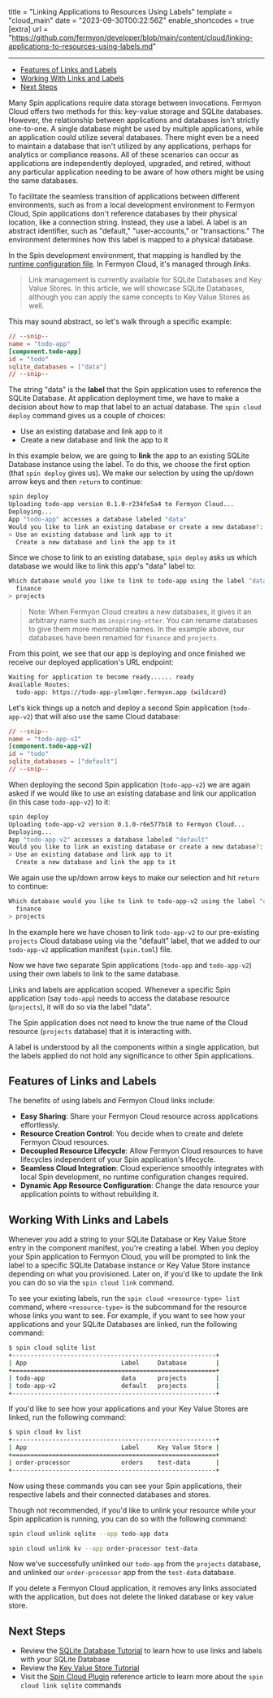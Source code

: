 title = "Linking Applications to Resources Using Labels"
template = "cloud_main"
date = "2023-09-30T00:22:56Z"
enable_shortcodes = true
[extra]
url = "https://github.com/fermyon/developer/blob/main/content/cloud/linking-applications-to-resources-using-labels.md"

---

- [Features of Links and Labels](#features-of-links-and-labels)
- [Working With Links and Labels](#working-with-links-and-labels)
- [Next Steps](#next-steps)

Many Spin applications require data storage between invocations. Fermyon Cloud offers two methods for this: key-value storage and SQLite databases. However, the relationship between applications and databases isn't strictly one-to-one. A single database might be used by multiple applications, while an application could utilize several databases. There might even be a need to maintain a database that isn't utilized by any applications, perhaps for analytics or compliance reasons. All of these scenarios can occur as applications are independently deployed, upgraded, and retired, without any particular application needing to be aware of how others might be using the same databases.

To facilitate the seamless transition of applications between different environments, such as from a local development environment to Fermyon Cloud, Spin applications don't reference databases by their physical location, like a connection string. Instead, they use a label. A label is an abstract identifier, such as "default," "user-accounts," or "transactions." The environment determines how this label is mapped to a physical database.

In the Spin development environment, that mapping is handled by the [runtime configuration file](/spin/dynamic-configuration#runtime-configuration).  In Fermyon Cloud, it's managed through _links_.

> Link management is currently available for SQLite Databases and Key Value Stores. In this article, we will showcase SQLite Databases, although you can apply the same concepts to Key Value Stores as well. 

This may sound abstract, so let's walk through a specific example:

```toml
// --snip--
name = "todo-app"
[component.todo-app]
id = "todo"
sqlite_databases = ["data"]
// --snip--
```

The string "data" is the **label** that the Spin application uses to reference the SQLite Database. At application deployment time, we have to make a decision about how to map that label to an actual database.  The `spin cloud deploy` command gives us a couple of choices:
- Use an existing database and link app to it
- Create a new database and link the app to it

In this example below, we are going to **link** the app to an existing SQLite Database instance using the label. To do this, we choose the first option (that `spin deploy` gives us). We make our selection by using the up/down arrow keys and then `return` to continue:

```bash
spin deploy
Uploading todo-app version 0.1.0-r234fe5a4 to Fermyon Cloud...
Deploying...
App "todo-app" accesses a database labeled "data"
Would you like to link an existing database or create a new database?:
> Use an existing database and link app to it
  Create a new database and link the app to it
```

Since we chose to link to an existing database, `spin deploy` asks us which database we would like to link this app's "data" label to:

```bash
Which database would you like to link to todo-app using the label "data":
  finance
> projects
```

> Note: When Fermyon Cloud creates a new databases, it gives it an arbitrary name such as `inspiring-otter`. You can rename databases to give them more memorable names. In the example above, our databases have been renamed for `finance` and `projects`.

From this point, we see that our app is deploying and once finished we receive our deployed application's URL endpoint:

```bash
Waiting for application to become ready...... ready
Available Routes:
  todo-app: https://todo-app-ylnmlqmr.fermyon.app (wildcard)
```

Let's kick things up a notch and deploy a second Spin application (`todo-app-v2`) that will also use the same Cloud database:

```toml
// --snip--
name = "todo-app-v2"
[component.todo-app-v2]
id = "todo"
sqlite_databases = ["default"]
// --snip--
```

When deploying the second Spin application (`todo-app-v2`) we are again asked if we would like to use an existing database and link our application (in this case `todo-app-v2`) to it:

```bash
spin deploy       
Uploading todo-app-v2 version 0.1.0-r6e577b18 to Fermyon Cloud...
Deploying...
App "todo-app-v2" accesses a database labeled "default"
Would you like to link an existing database or create a new database?:
> Use an existing database and link app to it
  Create a new database and link the app to it
```

We again use the up/down arrow keys to make our selection and hit `return` to continue:

```bash
Which database would you like to link to todo-app-v2 using the label "default":
  finance
> projects
```

In the example here we have chosen to link `todo-app-v2` to our pre-existing `projects` Cloud database using via the "default" label, that we added to our `todo-app-v2` application manifest (`spin.toml`) file.

Now we have two separate Spin applications (`todo-app` and `todo-app-v2`) using their own labels to link to the same database. 

Links and labels are application scoped. Whenever a specific Spin application (say `todo-app`) needs to access the database resource (`projects`), it will do so via the label "data".

The Spin application does not need to know the true name of the Cloud resource (`projects` database) that it is interacting with. 

A label is understood by all the components within a single application, but the labels applied do not hold any significance to other Spin applications. 

## Features of Links and Labels

The benefits of using labels and Fermyon Cloud links include:

* **Easy Sharing**: Share your Fermyon Cloud resource across applications effortlessly.
* **Resource Creation Control**: You decide when to create and delete Fermyon Cloud resources.
* **Decoupled Resource Lifecycle**: Allow Fermyon Cloud resources to have lifecycles independent of your Spin application's lifecycle.
* **Seamless Cloud Integration**: Cloud experience smoothly integrates with local Spin development, no runtime configuration changes required. 
* **Dynamic App Resource Configuration**: Change the data resource your application points to without rebuilding it.

## Working With Links and Labels

Whenever you add a string to your SQLite Database or Key Value Store entry in the component manifest, you're creating a label. When you deploy your Spin application to Fermyon Cloud, you will be prompted to link the label to a specific SQLite Database instance or Key Value Store instance depending on what you provisioned. Later on, if you'd like to update the link you can do so via the `spin cloud link` command. 

To see your existing labels, run the `spin cloud <resource-type> list` command, where `<resource-type>` is the subcommand for the resource whose links you want to see. For example, if you want to see how your applications and your SQLite Databases are linked, run the following command:

```bash
$ spin cloud sqlite list
+--------------------------------------------------------+
| App                          Label     Database        |
+========================================================+
| todo-app                     data      projects        |
| todo-app-v2                  default   projects        |
+--------------------------------------------------------+
```

If you'd like to see how your applications and your Key Value Stores are linked, run the following command: 

```bash
$ spin cloud kv list
+--------------------------------------------------------+
| App                          Label     Key Value Store |
+========================================================+
| order-processor              orders    test-data       |
+--------------------------------------------------------+
```

Now using these commands you can see your Spin applications, their respective labels and their connected databases and stores.

Though not recommended, if you'd like to unlink your resource while your Spin application is running, you can do so with the following command:

```bash
spin cloud unlink sqlite --app todo-app data
```

```bash
spin cloud unlink kv --app order-processor test-data
```

Now we've successfully unlinked our `todo-app` from the `projects` database, and unlinked our `order-processor` app from the `test-data` database. 

If you delete a Fermyon Cloud application, it removes any links associated with the application, but does not delete the linked database or key value store. 

## Next Steps

* Review the [SQLite Database Tutorial](noops-sql-db.md) to learn how to use links and labels with your SQLite Database
* Review the [Key Value Store Tutorial](../spin/v2/key-value-store-tutorial.md)
* Visit the [Spin Cloud Plugin](cloud-command-reference.md) reference article to learn more about the `spin cloud link sqlite` commands
